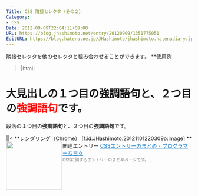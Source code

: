 ```yaml
---
Title: CSS 隣接セレクタ（その２）
Category:
- CSS
Date: 2012-09-09T22:04:11+09:00
URL: https://blog.jhashimoto.net/entry/20120909/1351775051
EditURL: https://blog.hatena.ne.jp/JHashimoto/jhashimoto.hatenadiary.jp/atom/entry/12921228815717255792
---
```


隣接セレクタを他のセレクタと組み合わせることができます。
**使用例
>|html|
<!DOCTYPE html>
<html lang="ja">
<head>
<title>Hello! CSS</title>
<meta charset="UTF-8">
<style>
/* h1要素の直下のstrong要素の直後のstrong要素 */
h1 > strong + strong {
    color:  red;
}
</style>
</head>
<body>
<h1>大見出しの１つ目の<strong>強調語句</strong>と、２つ目の<strong>強調語句</strong>です。</h1>
<p>段落の１つ目の<strong>強調語句</strong>と、２つ目の<strong>強調語句</strong>です。</p>
</body>
</html>
||<
**レンダリング（Chrome）
[f:id:JHashimoto:20121101220309p:image]
**関連エントリー
<a href="http://d.hatena.ne.jp/JHashimoto/20121023/1350990421" target="_blank" rel="nofollow"><img class="alignleft" align="left" border="0" src="http://capture.heartrails.com/150x130/shadow?http://d.hatena.ne.jp/JHashimoto/20121023/1350990421" alt="" width="150" height="130" /></a><a style="color:#0070C5;" href="http://d.hatena.ne.jp/JHashimoto/20121023/1350990421" target="_blank" rel="nofollow">CSSエントリーのまとめ - プログラマーな日々</a><a href="http://b.hatena.ne.jp/entry/http://d.hatena.ne.jp/JHashimoto/20121023/1350990421" target="_blank"><img border="0" src="http://b.hatena.ne.jp/entry/image/http://d.hatena.ne.jp/JHashimoto/20121023/1350990421" alt="" /></a><br><span style="color: #808080;font-size: 80%;">CSSに関するエントリーのまとめページです。 ...</span><br style="clear:both;" />
